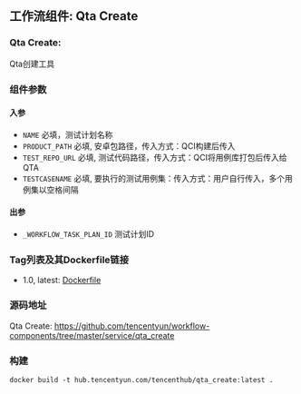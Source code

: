 ## 工作流组件: Qta Create
### Qta Create:
Qta创建工具

### 组件参数
#### 入参
* `NAME` 必填，测试计划名称
* `PRODUCT_PATH` 必填, 安卓包路径，传入方式：QCI构建后传入
* `TEST_REPO_URL` 必填, 测试代码路径，传入方式：QCI将用例库打包后传入给QTA
* `TESTCASENAME` 必填, 要执行的测试用例集：传入方式：用户自行传入，多个用例集以空格间隔

#### 出参
* `_WORKFLOW_TASK_PLAN_ID`  测试计划ID

### Tag列表及其Dockerfile链接
* 1.0, latest: [Dockerfile](https://github.com/tencentyun/workflow-components/blob/022eddcac14c3ff3b45f35a35f2020dc8d114855/service/qta_create/Dockerfile)

### 源码地址

Qta Create: <https://github.com/tencentyun/workflow-components/tree/master/service/qta_create>

### 构建
`docker build -t hub.tencentyun.com/tencenthub/qta_create:latest .`
